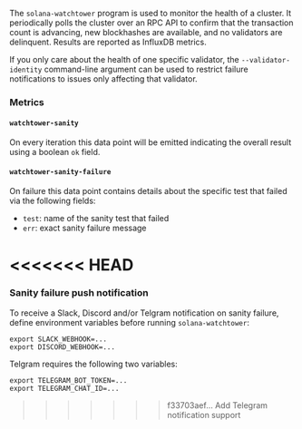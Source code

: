 The `solana-watchtower` program is used to monitor the health of a cluster.  It
periodically polls the cluster over an RPC API to confirm that the transaction
count is advancing, new blockhashes are available, and no validators are
delinquent.  Results are reported as InfluxDB metrics.

If you only care about the health of one specific validator, the
`--validator-identity` command-line argument can be used to restrict failure
notifications to issues only affecting that validator.

### Metrics
#### `watchtower-sanity`
On every iteration this data point will be emitted indicating the overall result
using a boolean `ok` field.

#### `watchtower-sanity-failure`
On failure this data point contains details about the specific test that failed via
the following fields:
* `test`: name of the sanity test that failed
* `err`: exact sanity failure message

<<<<<<< HEAD
=======

### Sanity failure push notification
To receive a Slack, Discord and/or Telgram notification on sanity failure,
define environment variables before running `solana-watchtower`:
```
export SLACK_WEBHOOK=...
export DISCORD_WEBHOOK=...
```

Telgram requires the following two variables:
```
export TELEGRAM_BOT_TOKEN=...
export TELEGRAM_CHAT_ID=...
```
>>>>>>> f33703aef... Add Telegram notification support
